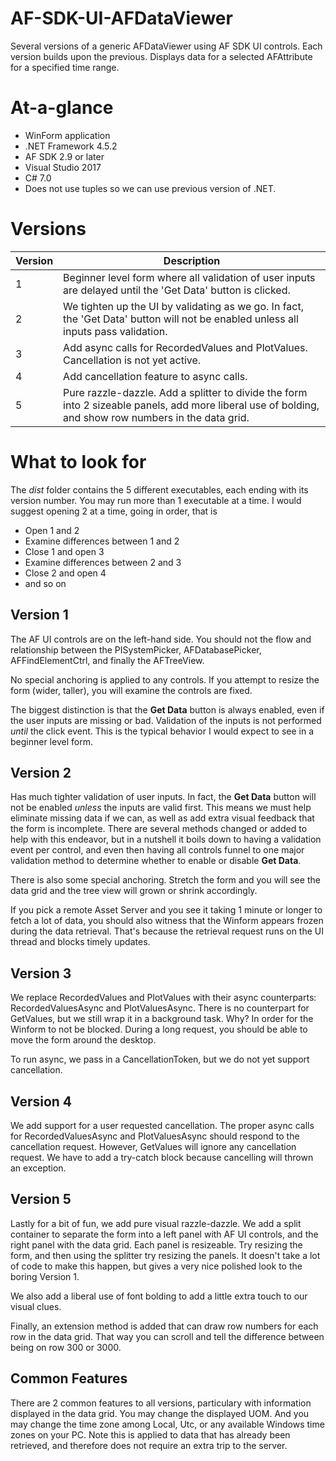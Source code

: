 # AF-SDK-UI-AFDataViewer
Several versions of a generic AFDataViewer using AF SDK UI controls.  Each version builds upon the previous.  Displays data for a selected AFAttribute for a specified time range.

# At-a-glance
- WinForm application
- .NET Framework 4.5.2
- AF SDK 2.9 or later
- Visual Studio 2017
- C# 7.0 
- Does not use tuples so we can use previous version of .NET.

# Versions

| Version | Description |
| --- | --- |
| 1 | Beginner level form where all validation of user inputs are delayed until the 'Get Data' button is clicked. |
| 2 | We tighten up the UI by validating as we go.  In fact, the 'Get Data' button will not be enabled unless all inputs pass validation. |
| 3 | Add async calls for RecordedValues and PlotValues.  Cancellation is not yet active. |
| 4 | Add cancellation feature to async calls. |
| 5 | Pure razzle-dazzle.  Add a splitter to divide the form into 2 sizeable panels, add more liberal use of bolding, and show row numbers in the data grid. |

# What to look for
The _dist_ folder contains the 5 different executables, each ending with its version number.  You may run more than 1 executable at a time.  I would suggest opening 2 at a time, going in order, that is 

- Open 1 and 2
- Examine differences between 1 and 2
- Close 1 and open 3
- Examine differences between 2 and 3
- Close 2 and open 4
- and so on

## Version 1
The AF UI controls are on the left-hand side.  You should not the flow and relationship between the PISystemPicker, AFDatabasePicker, AFFindElementCtrl, and finally the AFTreeView.  

No special anchoring is applied to any controls.  If you attempt to resize the form (wider, taller), you will examine the controls are fixed.

The biggest distinction is that the **Get Data** button is always enabled, even if the user inputs are missing or bad.  Validation of the inputs is not performed _until_ the click event.  This is the typical behavior I would expect to see in a beginner level form.

## Version 2
Has much tighter validation of user inputs.  In fact, the **Get Data** button will not be enabled _unless_ the inputs are valid first.  This means we must help eliminate missing data if we can, as well as add extra visual feedback that the form is incomplete.  There are several methods changed or added to help with this endeavor, but in a nutshell it boils down to having a validation event per control, and even then having all controls funnel to one major validation method to determine whether to enable or disable **Get Data**.

There is also some special anchoring.  Stretch the form and you will see the data grid and the tree view will grown or shrink accordingly.

If you pick a remote Asset Server and you see it taking 1 minute or longer to fetch a lot of data, you should also witness that the Winform appears frozen during the data retrieval.  That's because the retrieval request runs on the UI thread and blocks timely updates.

## Version 3
We replace RecordedValues and PlotValues with their async counterparts: RecordedValuesAsync and PlotValuesAsync.  There is no counterpart for GetValues, but we still wrap it in a background task.  Why?  In order for the Winform to not be blocked.  During a long request, you should be able to move the form around the desktop.

To run async, we pass in a CancellationToken, but we do not yet support cancellation.  

## Version 4
We add support for a user requested cancellation.  The proper async calls for RecordedValuesAsync and PlotValuesAsync should respond to the cancellation request.  However, GetValues will ignore any cancellation request.  We have to add a try-catch block because cancelling will thrown an exception.

## Version 5
Lastly for a bit of fun, we add pure visual razzle-dazzle.  We add a split container to separate the form into a left panel with AF UI controls, and the right panel with the data grid.  Each panel is resizeable.  Try resizing the form, and then using the splitter try resizing the panels.  It doesn't take a lot of code to make this happen, but gives a very nice polished look to the boring Version 1.

We also add a liberal use of font bolding to add a little extra touch to our visual clues.

Finally, an extension method is added that can draw row numbers for each row in the data grid.  That way you can scroll and tell the difference between being on row 300 or 3000.

## Common Features
There are 2 common features to all versions, particulary with information displayed in the data grid.  You may change the displayed UOM.  And you may change the time zone among Local, Utc, or any available Windows time zones on your PC.  Note this is applied to data that has already been retrieved, and therefore does not require an extra trip to the server.



